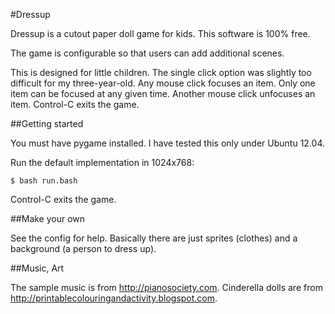 #Dressup

Dressup is a cutout paper doll game for kids.  This software is 100% free.

The game is configurable so that users can add additional scenes.  

This is designed for little children.  The single click option was slightly too difficult for my three-year-old.  Any mouse click focuses an item.  Only one item can be focused at any given time.  Another mouse click unfocuses an item.  Control-C exits the game.

##Getting started

You must have pygame installed.  I have tested this only under Ubuntu 12.04.

Run the default implementation in 1024x768:

    $ bash run.bash

Control-C exits the game.

##Make your own

See the config for help.  Basically there are just sprites (clothes) and a background (a person to dress up).

##Music, Art

The sample music is from http://pianosociety.com.  Cinderella dolls are from http://printablecolouringandactivity.blogspot.com.